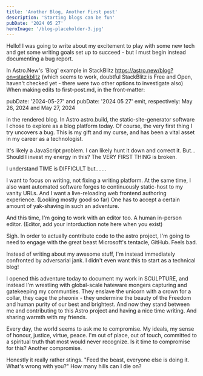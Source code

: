 ```yaml
---
title: 'Another Blog, Another First post'
description: 'Starting blogs can be fun'
pubDate: '2024 05 27'
heroImage: '/blog-placeholder-3.jpg'
---
```


Hello! I was going to write about my excitement to play with some new tech and get some writing goals set up to succeed - but I must begin instead documenting a bug report.

In Astro.New's 'Blog' example in StackBlitz https://astro.new/blog?on=stackblitz (which seems to work, doubtful StackBlitz is Free and Open, haven't checked yet - there were two other options to investigate also)
When making edits to first-post.md, in the front-matter:

pubDate: '2024-05-27' and pubDate: '2024 05 27' emit, respectively:
May 26, 2024   and    May 27, 2024 

in the rendered blog. In Astro astro.build, the static-site-generator software I chose to explore as a blog platform today.
Of course, the very first thing I try uncovers a bug. This is my gift and my curse, and has been a vital asset in my career as a technologist.

It's likely a JavaScript problem. I can likely hunt it down and correct it.
But... Should I invest my energy in this? The VERY FIRST THING is broken. 

I understand TIME is DIFFICULT but.......

I want to focus on writing, not fixing a writing platform.
At the same time, I also want automated software forges to continuously static-host to my vanity URLs.
And I want a live-reloading web frontend authoring experience. (Looking mostly good so far)
One has to accept a certain amount of yak-shaving in such an adventure.

And this time, I'm going to work with an editor too. A human in-person editor. (Editor, add your intorduction note here when you exist)

Sigh. In order to actually contribute code to the astro project, I'm going to need to engage with the great beast Microsoft's tentacle, GitHub. Feels bad.

Instead of writing about my awesome stuff, I'm instead immediately confronted by adversarial jank. I didn't even want this to start as a technical blog! 

I opened this adventure today to document my work in SCULPTURE, and instead I'm wrestling with global-scale hateware mongers capturing and gatekeeping my communties. They enslave the unicorn with a crown for a collar, they cage the pheonix - they undermine the beauty of the Freedom and human purity of our best and brightest. And now they stand between me and contributing to this Astro project and having a nice time writing. And sharing warmth with my friends.

Every day, the world seems to ask me to compromise. My ideals, my sense of honour, justice, virtue, peace. I'm out of place, out of touch, committed to a spiritual truth that most would never recognize. Is it time to compromise for this? Another compromise.

Honestly it really rather stings. "Feed the beast, everyone else is doing it. What's wrong with you?"
How many hills can I die on?